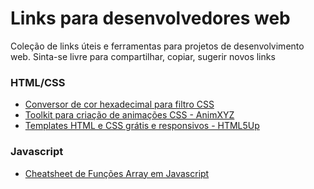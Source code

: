 # Links para desenvolvedores web
Coleção de links úteis e ferramentas para projetos de desenvolvimento web.
Sinta-se livre para compartilhar, copiar, sugerir novos links


### HTML/CSS
  - [Conversor de cor hexadecimal para filtro CSS](https://codepen.io/sosuke/pen/Pjoqqp)
  - [Toolkit para criação de animações CSS - AnimXYZ](https://animxyz.com/)
  - [Templates HTML e CSS grátis e responsivos - HTML5Up](https://html5up.net/)
  
### Javascript
  - [Cheatsheet de Funções Array em Javascript](https://i.redd.it/s8ev4pw1p4a61.jpg)
